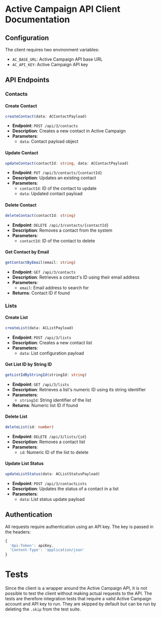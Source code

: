 # Active Campaign API Client Documentation

## Configuration

The client requires two environment variables:
- `AC_BASE_URL`: Active Campaign API base URL
- `AC_API_KEY`: Active Campaign API key

## API Endpoints

### Contacts

#### Create Contact
```typescript
createContact(data: ACContactPayload)
```
- **Endpoint**: `POST /api/3/contacts`
- **Description**: Creates a new contact in Active Campaign
- **Parameters**:
    - `data`: Contact payload object

#### Update Contact
```typescript
updateContact(contactId: string, data: ACContactPayload)
```
- **Endpoint**: `PUT /api/3/contacts/{contactId}`
- **Description**: Updates an existing contact
- **Parameters**:
    - `contactId`: ID of the contact to update
    - `data`: Updated contact payload

#### Delete Contact
```typescript
deleteContact(contactId: string)
```
- **Endpoint**: `DELETE /api/3/contacts/{contactId}`
- **Description**: Removes a contact from the system
- **Parameters**:
    - `contactId`: ID of the contact to delete

#### Get Contact by Email
```typescript
getContactByEmail(email: string)
```
- **Endpoint**: `GET /api/3/contacts`
- **Description**: Retrieves a contact's ID using their email address
- **Parameters**:
    - `email`: Email address to search for
- **Returns**: Contact ID if found

### Lists

#### Create List
```typescript
createList(data: ACListPayload)
```
- **Endpoint**: `POST /api/3/lists`
- **Description**: Creates a new contact list
- **Parameters**:
    - `data`: List configuration payload

#### Get List ID by String ID
```typescript
getListIdByStringId(stringId: string)
```
- **Endpoint**: `GET /api/3/lists`
- **Description**: Retrieves a list's numeric ID using its string identifier
- **Parameters**:
    - `stringId`: String identifier of the list
- **Returns**: Numeric list ID if found

#### Delete List
```typescript
deleteList(id: number)
```
- **Endpoint**: `DELETE /api/3/lists/{id}`
- **Description**: Removes a contact list
- **Parameters**:
    - `id`: Numeric ID of the list to delete

#### Update List Status
```typescript
updateListStatus(data: ACListStatusPayload)
```
- **Endpoint**: `POST /api/3/contactLists`
- **Description**: Updates the status of a contact in a list
- **Parameters**:
    - `data`: List status update payload

## Authentication

All requests require authentication using an API key. The key is passed in the headers:
```typescript
{
  'Api-Token': apiKey,
  'Content-Type': 'application/json'
}
```

# Tests

Since the client is a wrapper around the Active Campaign API, it is not possible to test the client without making actual requests to the API.
The tests are therefore integration tests that require a valid Active Campaign account and API key to run.
They are skipped by default but can be run by deleting the `.skip` from the test suite.